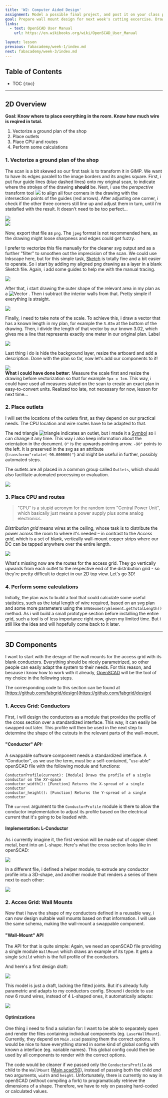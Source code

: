 ```yaml
---
title: 'W2: Computer Aided Design'
assignment: Model a possible final project, and post it on your class page
goal: Prepare wall mount design for next week's cutting excercise. Draw a plan of the installation in the shop.
links:
  - text: OpenSCAD User Manual
    url: https://en.wikibooks.org/wiki/OpenSCAD_User_Manual

layout: lesson
previous: fabacademy/week-1/index.md
next: fabacademy/week-3/index.md
---
```


## Table of Contents

* TOC
{:toc}

---

## 2D Overview

**Goal: Know where to place everything in the room. Know how much wire is reqired in total.**

1. Vectorize a ground plan of the shop
2. Place outlets
3. Place CPU and routes
4. Perform some calculations

### 1. Vectorize a ground plan of the shop

The scan is a bit skewed so our first task is to transform it in GIMP. We want to have its edges paralell to the image borders and its angles square. First, i put four guide lines (blue dashed lines) onto my original scan, to indicate where the strokes of the drawing **should** be. Next, i use the *perspective* transform tool <img src="01-gimp-transform-tool.png" class="icon"/> to align all four corners in the drawing with the intersection points of the guides (red arrows). After adjusting one corner, i check if the other three corners still line up and adjust them in turn, until i'm statisfied with the result. It doesn't need to be too perfect…

<div class="row">
	<div class="col-sm-6">
		<img src="02-gimp-screenshot-1.png" class="constrain shadow" />
	</div>
	<div class="col-sm-6">
		<img src="03-gimp-screenshot-2.png" class="constrain shadow" />
	</div>
</div>

Now, export that file as `png`. The `jpeg` format is not recommended here, as the drawing might loose sharpness and edges could get fuzzy.

I prefer to vectorize this file manually for the cleaner svg output and as a further "filter" to smoothen out the imprecision of the scan. We could use Inkscape here, but for this simple task, [Sketch](https://www.sketchapp.com/) is totally fine and a bit easier to operate. So i start by adding my aligned png drawing as a layer in a blank Sketch file. Again, i add some guides to help me with the manual tracing.

<img src="04-sketch-guides.png" class="constrain" />

After that, i start drawing the outer shape of the relevant area in my plan as a <img alt="Vector" src="05-sketch-vector-tool.png" class="icon"/> . Then i subtract the interior walls from that. Pretty simple if everything is straight.

<img src="06-sketch-interior.png" class="constrain" />

Finally, i need to take note of the scale. To achieve this, i draw a vector that has a known length in my plan, for example the `3.02m` at the bottom of the drawing. Then, i divide the length of that vector by our known 3.02, which gives me a line that represents exactly one meter in our original plan. Label

<img src="07-sketch-scale.png" class="constrain" />

Last thing i do is hide the background layer, resize the artboard and add a description. Done with the plan so far, now let's add our components to it!

<img src="08-sketch-ground-plan.png" class="constrain" />

<div class="alert alert-warning">
	<strong>What i could have done better:</strong> Measure the scale first and resize the drawing before vectorization so that for example <code>1px = 1cm</code>. This way, i could have used all measures stated on the scan to create an exact plan in easy-to-convert units. Realized too late, not necessary for now, lesson for next time…
</div>

### 2. Place outlets

I will set the locations of the outlets first, as they depend on our practical needs. The CPU location and wire routes have to be adapted to that.

The red triangle <img alt="triangle" src="09-outlet-symbol.png" class="icon"/> indicates an outlet, but i made it a [Symbol](https://www.sketchapp.com/learn/documentation/symbols/) so i can change it any time. This way i also keep information about the orientation in the document. `0°` is the upwards pointing arrow. `-90°` points to the left. It is preserved in the svg as an attribute (`transform="rotate(-90.000000)"`) and might be useful in further, possibly automated steps.

The outlets are all placed in a common group called `Outlets`, which should also facilitate automated processing or evaluation.

<img src="10-sketch-outlets.png" class="constrain" />

### 3. Place CPU and routes

> "CPU" is a stupid acronym for the random term "Central Power Unit", which basically just means a power supply plus some analog electronics.

*Distribution grid* means wires at the ceiling, whose task is to distribute the power across the room to where it's needed – in contrast to the *Access grid*, which is a set of blank, vertically wall-mount copper strips where our DC can be tapped anywhere over the entire length.

<img src="00-installation.svg" class="constrain shadow" />

What's missing now are the routes for the access grid. They go vertically upwards from each outlet to the respective end of the distribution grid - so they're pretty difficult to depict in our 2D top view. Let's go 3D!

### 4. Perform some calculations

<div class="alert alert-warning">Initially, the plan was to build a tool that could calculate some useful statistics, such as the total length of wire required, based on an svg plan and some more parameters using the <code>SVGGeometryElement.getTotalLength()</code> method. As i will build a small prototype section before installing the entire grid, such a tool is of less importance right now, given my limited time. But i still like the idea and will hopefully come back to it later.</div>

---

## 3D Components

I want to start with the design of the wall mounts for the access grid with its blank conductors. Everything should be nicely parametrized, so other people can easily adapt the system to their needs. For this reason, and because i know how to work with it already, [OpenSCAD](http://www.openscad.org/) will be the tool of my choice in the following steps.

The corresponding code to this section can be found at [https://github.com/fabgrid/design](https://github.com/fabgrid/design)

### 1. Acces Grid: Conductors

First, i will design the conductors as a module that provides the profile of the cross section over a standardized interface. This way, it can easily be swapped out later. This profile will then be used in the next step to determine the shape of the cutouts in the relevant parts of the wall-mount.

#### "Conductor" API:

A swappable software component needs a standardized interface. A "Conductor", as we use the term, must be a self-contained, "`use`-able" openSCAD file with the following module and functions:

```
ConductorProfile(current): [Module] Draws the profile of a single conductor on the XY-space
conductor_width(): [Function] Returns the X-spread of a single conductor
conductor_height(): [Function] Returns the Y-spread of a single conductor
```

The `current` argument to the `ConductorProfile` module is there to allow the conductor implementation to adjust its profile based on the electrical current that it's going to be loaded with.

#### Implementation: L-Conductor

As i currently imagine it, the first version will be made out of copper sheet metal, bent into an L-shape. Here's what the cross section looks like in openSCAD:

<img src="11-scad-l-profile.png" class="constrain" />

In a different file, i defined a helper module, to extrude any conductor profile into a 3D-shape, and another module that renders a series of them next to each other:

<img src="12-scad-conductor-3d.png" class="constrain" />

### 2. Acces Grid: Wall Mounts

Now that i have the shape of my conductors defined in a reusable way, i can now design suitable wall mounts based on that information. I will use the same schema, making the wall-mount a swappable component.

#### "Wall-Mount" API

The API for that is quite simple: Again, we need an openSCAD file providing a single module `WallMount` which draws an example of its type. It gets a single `$child` which is the full profile of the conductors.

And here's a first design draft:

<img src="13-scad-laser-wallmount.png" class="constrain" />

This model is just a draft, lacking the fitted joints. But it's already fully parametric and adapts to my conductors config. Shound i decide to use now 6 round wires, instead of 4 L-shaped ones, it automatically adapts:

<img src="14-scad-laser-wallmount-variant.png" class="constrain" />

#### Optimizations

One thing i need to find a solution for: I want to be able to separately open and render the files containing individual components (eg. `LaserWallMount`). Currently, they depend on `Main.scad` passing them the correct options. It would be nice to have everything stored in some kind of global config with known a interface (eg. variable names). This global config could then be used by all components to render with the correct options.

The code would be cleaner if we passed only the `ConductorsProfile` as child to the `WallMount` ([Main.scad:50](https://github.com/fabgrid/design/blob/master/Main.scad#L50)), instead of passing both the child *and* two arguments, `width` and `height`. Unfortunately, there is currently no way in openSCAD (without compiling a fork) to programatically retrieve the dimensions of a shape. Therefore, we have to rely on passing hard-coded or calculated values.

